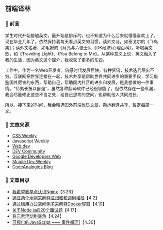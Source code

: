 ## 前端译林

### :maple_leaf: 前言

学生时代开始接触英文，最开始是排斥的，也不知道为什么后来就慢慢喜欢上了。现在毕业几年了，依然保持着每天看点英文的习惯，读外文诗，如泰戈尔的《飞鸟集》；读外文名著，如毛姆的《月亮与六便士》、《DK经济/心理百科》，听唱英文歌，如《Traveling Light》、《You Belong to Me》。从某种意义上说，英文融入了我的生活，因为英文这个媒介，我收获了更多的东西。

工作中，作为一名Web开发者，倍感时代发展巨快，各种资讯，技术迭代层出不穷。互联网把世界连接在一起，技术共享是帮助世界共同进步的重要手段，学习借鉴国外厉害的东西，帮助自己，帮助国内社区的进步和发展，是我想做的一件事情。“师夷长技以自强”，虽然各种翻译软件已经很智能了，但依然存在一些纰漏，我会尽量修正这些不当之处，给自己思考的空间，也帮助他人共同成长。

所以，接下来的时间，我会精选国外前端优质文章，搬运翻译共享，暂定每周一文。

### :maple_leaf: 文章来源

* [CSS Weekly](https://css-weekly.com/archives/)
* [Javascript Weekly](https://javascriptweekly.com/issues/520)
* [Web.dev](https://web.dev/blog/)
* [DEV Community](https://dev.to/aemiej/nginx-concepts-i-wish-i-knew-years-ago-23o0)
* [Google Developers Web](https://developers.google.com/web/)
* [Mobile Dev Weekly](https://mobiledevweekly.com/issues)
* [CodeAnalogies Blog](https://blog.codeanalogies.com/)

### :maple_leaf: 文章目录

* [我希望我早点认识Nginx](https://github.com/xszi/frontend-translation-forest/issues/1)【3.26】
* [通过两个示例来解释递归和和调用堆栈](https://github.com/xszi/frontend-translation-forest/issues/2)【4.2】
* [通过租用办公空间例子来解释Docker容器](https://github.com/xszi/frontend-translation-forest/issues/3)【4.10】
* [关于Node.js的20个面试题](https://github.com/xszi/frontend-translation-forest/issues/4)【4.17】
* [将元素浮动到底角](https://github.com/xszi/frontend-translation-forest/issues/5)【4.24】
* [可视化的JavaScript —— 事件循环1](https://github.com/xszi/frontend-translation-forest/issues/6)【4.30】
